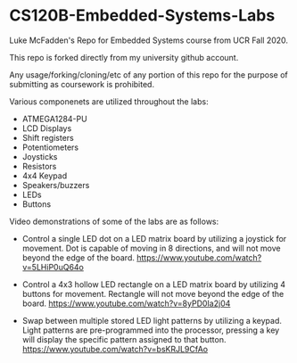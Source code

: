 # CS120B-Embedded-Systems-Labs
Luke McFadden's Repo for Embedded Systems course from UCR Fall 2020.

This repo is forked directly from my university github account.

Any usage/forking/cloning/etc of any portion of this repo for the purpose of submitting as coursework is prohibited.

Various componenets are utilized throughout the labs:
- ATMEGA1284-PU
- LCD Displays
- Shift registers
- Potentiometers
- Joysticks
- Resistors
- 4x4 Keypad
- Speakers/buzzers
- LEDs
- Buttons

Video demonstrations of some of the labs are as follows:
- Control a single LED dot on a LED matrix board by utilizing a joystick for movement. Dot is capable of moving in 8 directions, and will not move beyond the edge of the board.
https://www.youtube.com/watch?v=5LHiP0uQ64o

- Control a 4x3 hollow LED rectangle on a LED matrix board by utilizing 4 buttons for movement. Rectangle will not move beyond the edge of the board.
https://www.youtube.com/watch?v=8yPD0Ia2j04

- Swap between multiple stored LED light patterns by utilizing a keypad. Light patterns are pre-programmed into the processor, pressing a key will display the specific pattern assigned to that button.
https://www.youtube.com/watch?v=bsKRJL9CfAo
